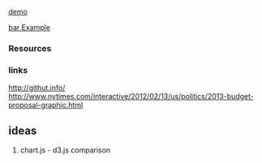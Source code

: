 
[demo](https://bumbeishvili.github.io/d3-presentation/examples/classic-slides/#/step-1)


[bar Example](https://codepen.io/bumbeishvili/pen/weoZOe?editors=0010)


### Resources


### links
http://githut.info/  
http://www.nytimes.com/interactive/2012/02/13/us/politics/2013-budget-proposal-graphic.html  


## ideas
1. chart.js - d3.js comparison
